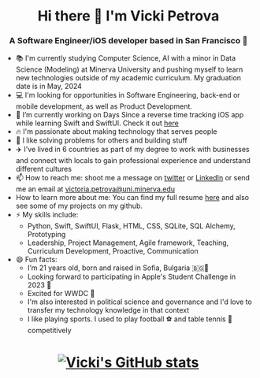 <!--
**vickipetrova/vickipetrova** is a ✨ _special_ ✨ repository because its `README.md` (this file) appears on your GitHub profile.

- 🔭 I’m currently working on ...
- 🌱 I’m currently learning ...
- 👯 I’m looking to collaborate on ...
- 🤔 I’m looking for help with ...
- 💬 Ask me about ...
- 📫 How to reach me: ...
- 😄 Pronouns: ...
- ⚡ Fun fact: ...
-->

<h1 align="center">Hi there 👋 I'm Vicki Petrova</h1>
<h3 align="center">A Software Engineer/iOS developer based in San Francisco 🌁</h3>

- 📚 I'm currently studying Computer Science, AI with a minor in Data Science (Modeling) at Minerva University and pushing myself to learn new technologies outside of my academic curriculum. My graduation date is in May, 2024
- 💻 I'm looking for opportunities in Software Engineering, back-end or mobile development, as well as Product Development.
- 🌱 I’m currently working on Days Since a reverse time tracking iOS app while learning Swift and SwiftUI. Check it out [here](https://apps.apple.com/us/app/days-since-track-memories/id1634218216)
- 🔥 I'm passionate about making technology that serves people 
- 🧠 I like solving problems for others and building stuff
- ✈️ I've lived in 6 countries as part of my degree to work with businesses and connect with locals to gain professional experience and understand different cultures
- 📫 How to reach me: shoot me a message on [twitter](https://twitter.com/vicki_petrovaa) or [LinkedIn](https://www.linkedin.com/in/petrova-v/) or send me an email at victoria.petrova@uni.minerva.edu
- How to learn more about me: You can find my full resume [here](https://github.com/vickipetrova/vickipetrova/blob/main/Resume%20Victoria%20Petrova%202023.docx.pdf) and also see some of my projects on my github.
- ⚡ My skills include:
  - Python, Swift, SwiftUI, Flask, HTML, CSS, SQLite, SQL Alchemy, Prototyping
  - Leadership, Project Management, Agile framework, Teaching, Curriculum Development, Proactive, Communication
- 😄 Fun facts:
  - I’m 21 years old, born and raised in Sofia, Bulgaria 🇧🇬🦁
  - Looking forward to participating in Apple's Student Challenge in 2023 
  - Excited for WWDC 
  - I'm also interested in political science and governance and I'd love to transfer my technology knowledge in that context 
  - I like playing sports. I used to play football ⚽️ and table tennis 🏓 competitively



<h1 align = "center">

<!-- Credits: https://github.com/anuraghazra/github-readme-stats -->
[![Vicki's GitHub stats](https://github-readme-stats.vercel.app/api?username=vickipetrova)](https://github.com/anuraghazra/github-readme-stats)
  
</h1>
